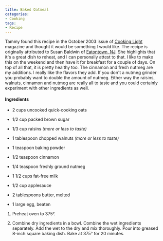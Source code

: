 ```yaml
---
title: Baked Oatmeal
categories:
- Cooking
tags:
- Recipe
---
```


Tammy found this recipe in the October 2003 issue of [Cooking Light](http://www.cookinglight.com/) magazine and thought it would be something I would like. The recipe is originally attributed to Susan Baldwin of [Eatontown, NJ](http://www.eatontownnj.com/). She highlights that it's a great dish to reheat, and I can personally attest to that. I like to make this on the weekend and then have it for breakfast for a couple of days. On top of all that, it is pretty healthy too.
The cinnamon and fresh nutmeg are my additions. I really like the flavors they add. If you don't a nutmeg grinder you probably want to double the amount of nutmeg. Either way the raisins, walnuts, cinnamon and nutmeg are really all to taste and you could certainly experiment with other ingredients as well.

#### Ingredients



  * 2 cups uncooked quick-cooking oats


  * 1/2 cup packed brown sugar


  * 1/3 cup raisins _(more or less to taste)_


  * 1 tablespoon chopped walnuts _(more or less to taste)_


  * 1 teaspoon baking powder


  * 1/2 teaspoon cinnamon


  * 1/4 teaspoon freshly ground nutmeg


  * 1 1/2 cups fat-free milk


  * 1/2 cup applesauce


  * 2 tablespoons butter, melted


  * 1 large egg, beaten

  1. Preheat oven to 375°.


  2. Combine dry ingredients in a bowl. Combine the wet ingredients separately. Add the wet to the dry and mix thoroughly. Pour into greased 8-inch square baking dish. Bake at 375° for 20 minutes.


